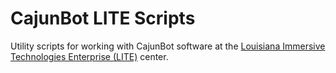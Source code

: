 # CajunBot LITE Scripts

Utility scripts for working with CajunBot software at the [Louisiana Immersive Technologies Enterprise (LITE)](https://lite.louisiana.edu/) center.
